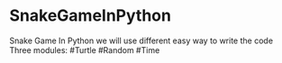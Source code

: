 # SnakeGameInPython
Snake Game In Python 
we will use different easy way to write the code
Three modules:
#Turtle
#Random
#Time
